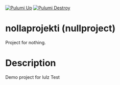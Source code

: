 [![Pulumi Up](https://github.com/nollaorg/nollaprojekti/actions/workflows/push.yml/badge.svg)](https://github.com/nollaorg/nollaprojekti/actions/workflows/push.yml)
[![Pulumi Destroy](https://github.com/nollaorg/nollaprojekti/actions/workflows/destroy.yml/badge.svg)](https://github.com/nollaorg/nollaprojekti/actions/workflows/destroy.yml)
# nollaprojekti (nullproject)
Project for nothing.

# Description
Demo project for lulz
Test
